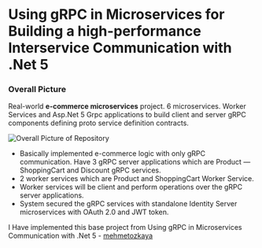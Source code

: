 # Using gRPC in Microservices for Building a high-performance Interservice Communication with .Net 5

### Overall Picture

Real-world **e-commerce microservices** project. 6 microservices.
Worker Services and Asp.Net 5 Grpc applications to build client and server gRPC components defining proto service definition contracts.

![Overall Picture of Repository](https://user-images.githubusercontent.com/1147445/98652230-5f66ee80-234c-11eb-9201-8b291b331c9f.png)

- Basically implemented e-commerce logic with only gRPC communication. Have 3 gRPC server applications which are Product — ShoppingCart and Discount gRPC services. 
- 2 worker services which are Product and ShoppingCart Worker Service.
- Worker services will be client and perform operations over the gRPC server applications.
- System secured the gRPC services with standalone Identity Server microservices with OAuth 2.0 and JWT token.

I Have implemented this base project from Using gRPC in Microservices Communication with .Net 5 - [mehmetozkaya](https://github.com/mehmetozkaya)
